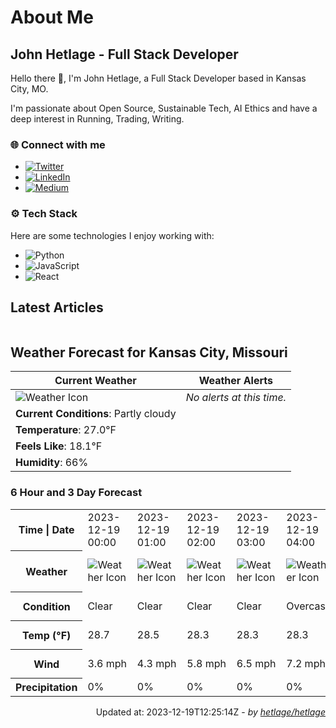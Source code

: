 # About Me

## John Hetlage - Full Stack Developer

Hello there 👋, I'm John Hetlage, a Full Stack Developer based in Kansas City, MO. 

I'm passionate about Open Source, Sustainable Tech, AI Ethics and have a deep interest in Running, Trading, Writing.

### 🌐 Connect with me
- [![Twitter](https://img.shields.io/badge/Twitter-1DA1F2?style=for-the-badge&logo=twitter&logoColor=white)](https://twitter.com/j_hetlage)
- [![LinkedIn](https://img.shields.io/badge/LinkedIn-0077B5?style=for-the-badge&logo=linkedin&logoColor=white)](https://linkedin.com/in/john-hetlage)
- [![Medium](https://img.shields.io/badge/Medium-12100E?style=for-the-badge&logo=medium&logoColor=white)](https://medium.com/@jhetlage)

### ⚙️ Tech Stack
Here are some technologies I enjoy working with:
- ![Python](https://img.shields.io/badge/-Python-05122A?style=flat&logo=Python)
- ![JavaScript](https://img.shields.io/badge/-JavaScript-05122A?style=flat&logo=JavaScript)
- ![React](https://img.shields.io/badge/-React-05122A?style=flat&logo=React)


## Latest Articles

<table>
  <tbody></tbody>
</table>


## Weather Forecast for Kansas City, Missouri

| **Current Weather** | **Weather Alerts** |
|---------------------|--------------------|
| ![Weather Icon](https://cdn.weatherapi.com/weather/64x64/night/116.png) |  _No alerts at this time._  |
| **Current Conditions**: Partly cloudy |  | 
| **Temperature**: 27.0°F |  |
| **Feels Like**: 18.1°F |  |
| **Humidity**: 66% | |

### 6 Hour and 3 Day Forecast

<table>
  <tbody>  
    <tr><th>Time | Date</th><td>2023-12-19 00:00</td><td>2023-12-19 01:00</td><td>2023-12-19 02:00</td><td>2023-12-19 03:00</td><td>2023-12-19 04:00</td><td>2023-12-19 05:00</td><td>2023-12-19</td><td>2023-12-20</td><td>2023-12-21</td></tr>
    <tr><th>Weather</th><td><img src="https://cdn.weatherapi.com/weather/64x64/night/113.png" alt="Weather Icon"></td><td><img src="https://cdn.weatherapi.com/weather/64x64/night/113.png" alt="Weather Icon"></td><td><img src="https://cdn.weatherapi.com/weather/64x64/night/113.png" alt="Weather Icon"></td><td><img src="https://cdn.weatherapi.com/weather/64x64/night/113.png" alt="Weather Icon"></td><td><img src="https://cdn.weatherapi.com/weather/64x64/night/122.png" alt="Weather Icon"></td><td><img src="https://cdn.weatherapi.com/weather/64x64/night/122.png" alt="Weather Icon"></td>
    <td><img src="https://cdn.weatherapi.com/weather/64x64/day/122.png" alt="Weather Icons"</td><td><img src="https://cdn.weatherapi.com/weather/64x64/day/116.png" alt="Weather Icons"</td><td><img src="https://cdn.weatherapi.com/weather/64x64/day/302.png" alt="Weather Icons"</td></tr>
    <tr><th>Condition</th><td>Clear</td><td>Clear</td><td>Clear</td><td>Clear</td><td>Overcast</td><td>Overcast</td>
    <td>Overcast</td><td>Partly cloudy</td><td>Moderate rain</td></tr>
    <tr><th>Temp (°F)</th><td>28.7</td><td>28.5</td><td>28.3</td><td>28.3</td><td>28.3</td><td>28.6</td>
    <td>48.0° / 28.9°F</td><td>53.1° / 41.8°F</td><td>55.1° / 49.3°F</td></tr>
    <tr><th>Wind</th><td>3.6 mph</td><td>4.3 mph</td><td>5.8 mph</td><td>6.5 mph</td><td>7.2 mph</td><td>7.6 mph</td>
    <td>17.2 mph</td><td>15.2 mph</td><td>11.0 mph</td></tr>
    <tr><th>Precipitation</th><td>0%</td><td>0%</td><td>0%</td><td>0%</td><td>0%</td><td>0%</td>
    <td>0%</td><td>0%</td><td>75%</td></tr>
  </tbody>
</table>

<div align="right">

Updated at: 2023-12-19T12:25:14Z - *by [hetlage/hetlage](https://github.com/hetlage/hetlage)*

</div>

